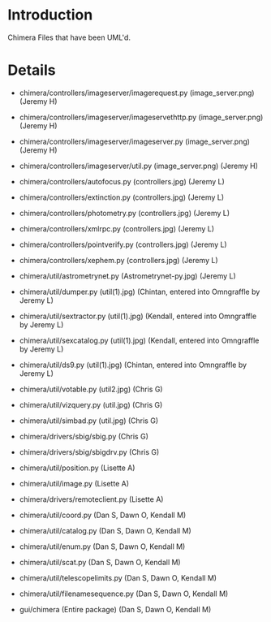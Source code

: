 # Introduction #

Chimera Files that have been UML'd.


# Details #

  * chimera/controllers/imageserver/imagerequest.py (image\_server.png) (Jeremy H)
  * chimera/controllers/imageserver/imageservethttp.py (image\_server.png) (Jeremy H)
  * chimera/controllers/imageserver/imageserver.py (image\_server.png) (Jeremy H)
  * chimera/controllers/imageserver/util.py (image\_server.png) (Jeremy H)
  * chimera/controllers/autofocus.py (controllers.jpg) (Jeremy L)
  * chimera/controllers/extinction.py (controllers.jpg) (Jeremy L)
  * chimera/controllers/photometry.py (controllers.jpg) (Jeremy L)
  * chimera/controllers/xmlrpc.py (controllers.jpg) (Jeremy L)
  * chimera/controllers/pointverify.py (controllers.jpg) (Jeremy L)
  * chimera/controllers/xephem.py (controllers.jpg) (Jeremy L)
  * chimera/util/astrometrynet.py (Astrometrynet-py.jpg) (Jeremy L)
  * chimera/util/dumper.py (util(1).jpg) (Chintan, entered into Omngraffle by Jeremy L)
  * chimera/util/sextractor.py (util(1).jpg) (Kendall, entered into Omngraffle by Jeremy L)
  * chimera/util/sexcatalog.py (util(1).jpg) (Kendall, entered into Omngraffle by Jeremy L)
  * chimera/util/ds9.py (util(1).jpg) (Chintan, entered into Omngraffle by Jeremy L)
  * chimera/util/votable.py (util2.jpg) (Chris G)
  * chimera/util/vizquery.py (util.jpg) (Chris G)
  * chimera/util/simbad.py (util.jpg) (Chris G)
  * chimera/drivers/sbig/sbig.py (Chris G)
  * chimera/drivers/sbig/sbigdrv.py (Chris G)
  * chimera/util/position.py  (Lisette A)
  * chimera/util/image.py  (Lisette A)
  * chimera/drivers/remoteclient.py  (Lisette A)
  * chimera/util/coord.py (Dan S, Dawn O, Kendall M)
  * chimera/util/catalog.py (Dan S, Dawn O, Kendall M)
  * chimera/util/enum.py (Dan S, Dawn O, Kendall M)
  * chimera/util/scat.py (Dan S, Dawn O, Kendall M)
  * chimera/util/telescopelimits.py (Dan S, Dawn O, Kendall M)
  * chimera/util/filenamesequence.py (Dan S, Dawn O, Kendall M)

  * gui/chimera (Entire package) (Dan S, Dawn O, Kendall M)